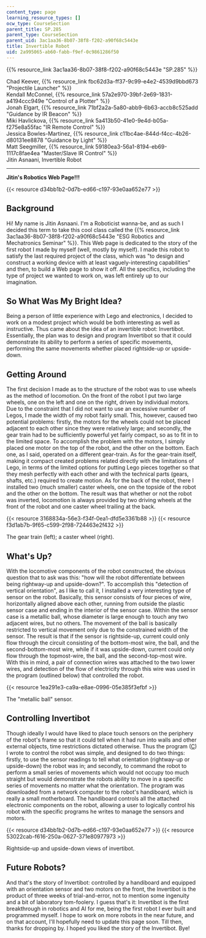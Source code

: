 ```yaml
---
content_type: page
learning_resource_types: []
ocw_type: CourseSection
parent_title: SP.285
parent_type: CourseSection
parent_uid: 3ac1aa36-8b07-38f8-f202-a90f68c5443e
title: Invertible Robot
uid: 2a995065-ab60-fabb-f9ef-0c9861286f50
---
```


{{% resource_link 3ac1aa36-8b07-38f8-f202-a90f68c5443e "SP.285" %}}

Chad Keever, {{% resource_link fbc62d3a-ff37-9c99-e4e2-4539d9bbd673 "Projectile Launcher" %}}  
Kendall McConnel, {{% resource_link 57a2e970-39bf-2e69-1831-a4194ccc949e "Control of a Plotter" %}}  
Jonah Elgart, {{% resource_link 71bf2a2a-5a80-abb9-6b63-accb8c525add "Guidance by IR Beacon" %}}  
Miki Havlickova, {{% resource_link 5a413b50-41e0-9e4d-b05a-f275e8a55fac "IR Remote Control" %}}  
Jessica Bowles-Martinez, {{% resource_link c11bc4ae-844d-f4cc-4b26-d80131ee8878 "Guidance by Light" %}}  
Matt Seegmiller, {{% resource_link 59180ea3-56a1-8194-eb69-1117c8fae4ea "Master/Slave IR Control" %}}  
Jitin Asnaani, Invertible Robot

* * *

**Jitin's Robotics Web Page!!!**

{{< resource d34bb1b2-0d7b-ed66-c197-93e0aa652e77 >}}

Background
----------

Hi! My name is Jitin Asnaani. I'm a Roboticist wanna-be, and as such I decided this term to take this cool class called the {{% resource_link 3ac1aa36-8b07-38f8-f202-a90f68c5443e "ESG Robotics and Mechatronics Seminar" %}}. This Web page is dedicated to the story of the first robot I made by myself (well, mostly by myself). I made this robot to satisfy the last required project of the class, which was "to design and construct a working device with at least vaguely-interesting capabilities" and then, to build a Web page to show it off. All the specifics, including the type of project we wanted to work on, was left entirely up to our imagination.

So What Was My Bright Idea?
---------------------------

Being a person of little experience with Lego and electronics, I decided to work on a modest project which would be both interesting as well as instructive. Thus came about the idea of an invertible robot: Invertibot. Essentially, the plan was to design and program Invertibot so that it could demonstrate its ability to perform a series of specific movements, performing the same movements whether placed rightside-up or upside-down.

Getting Around
--------------

The first decision I made as to the structure of the robot was to use wheels as the method of locomotion. On the front of the robot I put two large wheels, one on the left and one on the right, driven by individual motors. Due to the constraint that I did not want to use an excessive number of Legos, I made the width of my robot fairly small. This, however, caused two potential problems: firstly, the motors for the wheels could not be placed adjacent to each other since they were relatively large; and secondly, the gear train had to be sufficiently powerful yet fairly compact, so as to fit in to the limited space. To accomplish the problem with the motors, I simply placed one motor on the top of the robot, and the other on the bottom. Each one, as I said, operated on a different gear-train. As for the gear-train itself, making it compact created problems related directly with the limitations of Lego, in terms of the limited options for putting Lego pieces together so that they mesh perfectly with each other and with the technical parts (gears, shafts, etc.) required to create motion. As for the back of the robot, there I installed two (much smaller) caster wheels, one on the topside of the robot and the other on the bottom. The result was that whether or not the robot was inverted, locomotion is always provided by two driving wheels at the front of the robot and one caster wheel trailing at the back.

{{< resource 3168834a-56e3-f34f-0ea1-dfd5e3361b88 >}} {{< resource f3d1ab7b-9f65-c599-2f98-724463e2f432 >}}

The gear train (left); a caster wheel (right).

What's Up?
----------

With the locomotive components of the robot constructed, the obvious question that to ask was this: "how will the robot differentiate between being rightway-up and upside-down?". To accomplish this "detection of vertical orientation", as I like to call it, I installed a very interesting type of sensor on the robot. Basically, this sensor consists of four pieces of wire, horizontally aligned above each other, running from outside the plastic sensor case and ending in the interior of the sensor case. Within the sensor case is a metallic ball, whose diameter is large enough to touch any two adjacent wires, but no others. The movement of the ball is basically restricted to vertical movement only due to the constrained width of the sensor. The result is that if the sensor is rightside-up, current could only flow through the circuit consisting of the bottom-most wire, the ball, and the second-bottom-most wire, while if it was upside-down, current could only flow through the topmost-wire, the ball, and the second-top-most wire. With this in mind, a pair of connection wires was attached to the two lower wires, and detection of the flow of electricity through this wire was used in the program (outlined below) that controlled the robot.

{{< resource 1ea291e3-ca9a-e8ae-0996-05e385f3efbf >}}

The "metallic ball" sensor.

Controlling Invertibot
----------------------

Though ideally I would have liked to place touch sensors on the periphery of the robot's frame so that it could tell when it had run into walls and other external objects, time restrictions dictated otherwise. Thus the program ([C](./resolveuid/7ada8178b1b94227e7baa6c0f731d73b)) I wrote to control the robot was simple, and designed to do two things: firstly, to use the sensor readings to tell what orientation (rightway-up or upside-down) the robot was in; and secondly, to command the robot to perform a small series of movements which would not occupy too much straight but would demonstrate the robots ability to move in a specific series of movements no matter what the orientation. The program was downloaded from a network computer to the robot's handiboard, which is really a small motherboard. The handiboard controls all the attached electronic components on the robot, allowing a user to logically control his robot with the specific programs he writes to manage the sensors and motors.

{{< resource d34bb1b2-0d7b-ed66-c197-93e0aa652e77 >}} {{< resource 53022cab-f616-250a-0627-371e80977973 >}}

Rightside-up and upside-down views of invertibot.

Future Robots?
--------------

And that's the story of Invertibot: controlled by a handiboard and equipped with an orientation sensor and two motors on the front, the Invertibot is the product of three weeks of trial-and-error, not to mention some ingenuity and a bit of laboratory tom-foolery. I guess that's it: Invertibot is the first breakthrough in robotics and AI for me, being the first robot I ever built and programmed myself. I hope to work on more robots in the near future, and on that account, I'll hopefully need to update this page soon. Till then, thanks for dropping by. I hoped you liked the story of the Invertibot. Bye!